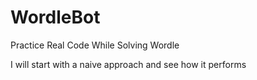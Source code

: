 # WordleBot
Practice Real Code While Solving Wordle

I will start with a naive approach and see how it performs
